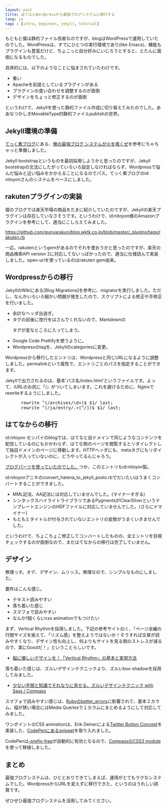 ```yaml
---
layout: post
title: はてなとWordpressから最強ブログシステムに移行する
lang: ja
tags : [intro, beginner, jekyll, tutorial]
---
```

もともと僕は静的ファイル信者なのですが、blogはWordPressで運用していたのでした。WordPressは、すでにひとつの実行環境であり(like Emacs)、機能もプラグインも豊富だけど、ちょこっと自分好みにいじろうとすると、とたんに面倒になるものでした。

具体的には、以下のようなことに悩まされていたわけです。

- 重い
- Apacheを前提としているプラグインがある
- プラグインの食い合わせを調整するのが面倒
- デザインをちょっと修正するのが面倒

というわけで、Jekyllを使った静的ファイル作成に切り替えてみたのでした。ああなつかしきMovableType的静的ファイルpublishの世界。

## Jekyll環境の準備

[てっく煮ブログ](http://tech.nitoyon.com/ja/blog/)にある、[俺の最強ブログ システムが火を噴くぜ](http://tech.nitoyon.com/ja/blog/2012/09/20/moved-completed/)を参考にちゃちゃっと準備しました。

Jekyll bootstrapというものを最初採用しようかと思ったのですが、Jekyll bootstrapの文法にしたがっていろいろ設定しなければならず、Wordpressで悩んだ悩みと近い悩みをかかえることになるのでパス。てっく煮ブログのid: nitoyonさんのシステムをベースにしました。

## rakutenプラグインの実装

僕のブログでは楽天市場の商品をたまに紹介していたのですが、Jekyllの楽天プラグインは存在していなさそうです。というわけで、id:nitoyon様のAmazonプラグインを参考にして、適当にこしらえてみました。

https://github.com/gunyarakun/blog.wktk.co.jp/blob/master/_plugins/tags/rakuten.rb

一応、rakutenというgemがあるのでそれを使おうかと思ったのですが、楽天の商品検索API version 2に対応してないっぽかったので、適当に仕様読んで実装しました。open-uriを使っているのはrakuten gem由来。

## Wordpressからの移行

JekyllのWikiにある[Blog Migrations]を参考に、migratorを実行しました。ただし、なんかいろいろ細かい問題が発生したので、スクリプトによる修正や手修正を行いました。

- 余計なヘッダ出過ぎ。
- タグの前後に改行をはさんでくれないので、Markdownの<p>タグが変なところに入ってしまう。
- Google Code Prettifyを使うように。
- Wordpressのtagを、Jekyllのcategoriesに変更。

Wordpressから移行したエントリは、Wordpressと同じURLになるように調整しました。permalinkという属性で、エントリごとのパスを指定することができます。

Jekyllで出力されるのは、基本'パス名/index.html'というファイルです。よって、iURLのお尻に「/」がついてしまいます。これを避けるために、Nginxでrewriteするようにしました。

<pre class="prettyprint">
      rewrite ^(/archives/\d+)$ $1/ last;
      rewrite ^(/ja/entry/.+[^/])$ $1/ last;
</pre>

## はてなからの移行

id:nitoyon センパイのblogでは、はてなと自ドメインで同じようなコンテンツを配信しているのにもかかわらず、はてな側のページを閲覧するとリダイレクトして独自ドメインのページに移動します。HTTPヘッダにも、metaタグにもリダイレクトが入っていないのに、どうやってるんじゃろう。

[ブログパーツを使っていたのでした。](http://tech.nitoyon.com/ja/blog/2007/08/20/javascript-eval-on-hatena-diary/)つか、このエントリもid:nitoyon製。

id:nitoyonアニキのconvert\_hatena\_to\_jekyll\_posts.rbでだいたいはうまくコンバートすることができました。

- MML記法、AA記法には対応していませんでした。(マイナーすぎる)
- シンタックスハイライトライブラリであるPygmentsがClearSilverというテンプレートエンジンのHDFファイルに対応していませんでした。(さらにドマイナー)
- もともとタイトルが付与されていないエントリの変換がうまくいきませんでした。

というわけで、ちょこちょこ修正してコンバートしたものの、全エントリを目視チェックするのが面倒なので、まだはてなからの移行は完了していません。

## デザイン

無理っす。オデ、デザイン、ムリッス。無理なので、シンプルなものにしました。

要件はこんな感じ。

- テキスト読みやすい
- 落ち着いた感じ
- スマフォで読みやすい
- なんか1個くらいcss animationでもつけたい

まず、Vertical Rhythmを採用しました。下記の参考サイト曰く、「ページ全編の行間サイズを揃えて、「リズム感」を整えようではないか！そうすれば文章が読みやすくなり、デザイン性も向上し、何よりもサイトを見る側のストレスが減るので、実にGoodだ！」ということらしいです。

- [脳に優しいデザインを！「Vertical Rhythm」の基本と実現方法](http://liginc.co.jp/designer/archives/12071)

落ち着いた感じは、ズルいデザインテクニックより、ズルいbox-shadowを採用してみました。

- [少ない手間と知識でそれなりに見せる、ズルいデザインテクニック with Sass / Compass](https://speakerdeck.com/ken_c_lo/zurui-design)

スマフォで読みやすい感じは、[Rubyのbetter_errors](http://morizyun.github.io/blog/better-error-gem-rails-ruby-rack/)に影響されて、基本２カラム、幅が狭い場合にはMedia Queriesで１カラムにまとめるようにして対応してみました。

ワンポイントのCSS animationは、Erik Deinerによる[Twitter Button Concept](http://dribbble.com/shots/457259-Twitter-Button-Concept)を実装した、[CodePenにあるsnippet](http://codepen.io/bennettfeely/pen/ErFGv)を取り入れました。

CodePenは[-prefix-free](http://leaverou.github.io/prefixfree/)が自動的に有効となるので、[CompassのCSS3 module](http://compass-style.org/reference/compass/css3/)を使って移植しました。

## まとめ

最強ブログシステムは、ひととおりできてしまえば、運用がとてもラクなシステムでした。WordpressからURLを変えずに移行できた、というのはうれしい誤算です。

ぜひぜひ最強ブログシステムを活用してみてください。
